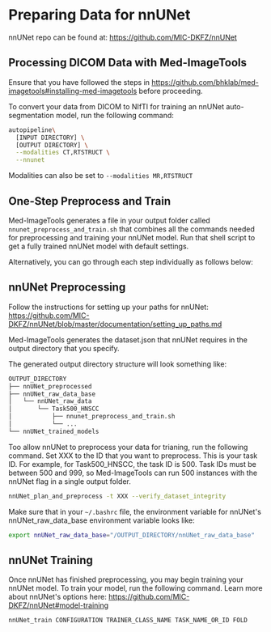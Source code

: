# Preparing Data for nnUNet

nnUNet repo can be found at: <https://github.com/MIC-DKFZ/nnUNet>

## Processing DICOM Data with Med-ImageTools

Ensure that you have followed the steps in <https://github.com/bhklab/med-imagetools#installing-med-imagetools> before proceeding.

To convert your data from DICOM to NIfTI for training an nnUNet auto-segmentation model, run the following command:

```sh
autopipeline\
  [INPUT DIRECTORY] \
  [OUTPUT DIRECTORY] \
  --modalities CT,RTSTRUCT \
  --nnunet
```

Modalities can also be set to `--modalities MR,RTSTRUCT`

## One-Step Preprocess and Train

Med-ImageTools generates a file in your output folder called `nnunet_preprocess_and_train.sh` that combines all the commands needed for preprocessing and training your nnUNet model. Run that shell script to get a fully trained nnUNet model with default settings.

Alternatively, you can go through each step individually as follows below:

## nnUNet Preprocessing

Follow the instructions for setting up your paths for nnUNet: <https://github.com/MIC-DKFZ/nnUNet/blob/master/documentation/setting_up_paths.md>

Med-ImageTools generates the dataset.json that nnUNet requires in the output directory that you specify.

The generated output directory structure will look something like:

```sh
OUTPUT_DIRECTORY
├── nnUNet_preprocessed
├── nnUNet_raw_data_base
│   └── nnUNet_raw_data
│       └── Task500_HNSCC
│           ├── nnunet_preprocess_and_train.sh
│           └── ...
└── nnUNet_trained_models
```

Too allow nnUNet to preprocess your data for trianing, run the following command. Set XXX to the ID that you want to preprocess. This is your task ID. For example, for Task500_HNSCC, the task ID is 500. Task IDs must be between 500 and 999, so Med-ImageTools can run 500 instances with the nnUNet flag in a single output folder.

```sh
nnUNet_plan_and_preprocess -t XXX --verify_dataset_integrity
```

Make sure that in your `~/.bashrc` file, the environment variable for nnUNet's nnUNet_raw_data_base environment variable looks like:

```sh
export nnUNet_raw_data_base="/OUTPUT_DIRECTORY/nnUNet_raw_data_base"
```

## nnUNet Training

Once nnUNet has finished preprocessing, you may begin training your nnUNet model. To train your model, run the following command. Learn more about nnUNet's options here: <https://github.com/MIC-DKFZ/nnUNet#model-training>

```sh
nnUNet_train CONFIGURATION TRAINER_CLASS_NAME TASK_NAME_OR_ID FOLD
```
